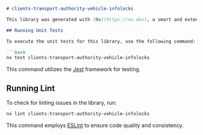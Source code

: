 ```markdown
# clients-transport-authority-vehicle-infolocks

This library was generated with [Nx](https://nx.dev), a smart and extensible build framework.

## Running Unit Tests

To execute the unit tests for this library, use the following command:

```bash
nx test clients-transport-authority-vehicle-infolocks
```

This command utilizes the [Jest](https://jestjs.io) framework for testing.

## Running Lint

To check for linting issues in the library, run:

```bash
nx lint clients-transport-authority-vehicle-infolocks
```

This command employs [ESLint](https://eslint.org/) to ensure code quality and consistency.
```